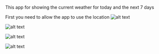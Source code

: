 This app for showing the current weather for today and the next 7 days 

First you need to allow the app to use the location
![alt text](https://github.com/AmrAyman-G/WeatherApp/tree/main/MyWeather/Views/App%20image#:~:text=Simulator%20Screen%20Shot%20%2D%20iPhone%2011%20%2D%202022%2D05%2D11%20at%2005.25.45.png)


![alt text](https://github.com/AmrAyman-G/WeatherApp/tree/main/MyWeather/Views/App%20image#:~:text=Simulator%20Screen%20Shot%20%2D%20iPhone%2011%20%2D%202022%2D05%2D11%20at%2005.25.52.png)

![alt text](https://github.com/AmrAyman-G/WeatherApp/tree/main/MyWeather/Views/App%20image#:~:text=Simulator%20Screen%20Shot%20%2D%20iPhone%2011%20%2D%202022%2D05%2D11%20at%2005.25.59.png)



![alt text](https://github.com/AmrAyman-G/WeatherApp/tree/main/MyWeather/Views/App%20image#:~:text=Simulator%20Screen%20Shot%20%2D%20iPhone%2011%20%2D%202022%2D05%2D11%20at%2005.26.06.png)
